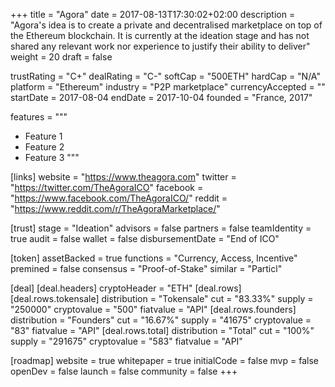 +++
title = "Agora"
date = 2017-08-13T17:30:02+02:00
description = "Agora's idea is to create a private and decentralised marketplace on top of the Ethereum blockchain. It is currently at the ideation stage and has not shared any relevant work nor experience to justify their ability to deliver"
weight = 20
draft = false

trustRating = "C+"
dealRating = "C-"
softCap = "500ETH"
hardCap = "N/A"
platform = "Ethereum"
industry = "P2P marketplace"
currencyAccepted = ""
startDate = 2017-08-04
endDate = 2017-10-04
founded = "France, 2017"

features = """
- Feature 1
- Feature 2
- Feature 3
"""

[links]
  website = "https://www.theagora.com"
  twitter = "https://twitter.com/TheAgoraICO"
  facebook = "https://www.facebook.com/TheAgoraICO/"
  reddit = "https://www.reddit.com/r/TheAgoraMarketplace/"

[trust]
  stage = "Ideation"
  advisors = false
  partners = false
  teamIdentity = true
  audit = false
  wallet = false
  disbursementDate = "End of ICO"

[token]
  assetBacked = true
  functions = "Currency, Access, Incentive"
  premined = false
  consensus = "Proof-of-Stake"
  similar = "Particl"

[deal]
  [deal.headers]
    cryptoHeader = "ETH"
  [deal.rows]
    [deal.rows.tokensale]
      distribution = "Tokensale"
      cut = "83.33%"
      supply = "250000"
      cryptovalue = "500"
      fiatvalue = "API"
    [deal.rows.founders]
      distribution = "Founders"
      cut = "16.67%"
      supply = "41675"
      cryptovalue = "83"
      fiatvalue = "API"
    [deal.rows.total]
      distribution = "Total"
      cut = "100%"
      supply = "291675"
      cryptovalue = "583"
      fiatvalue = "API"

[roadmap]
  website = true
  whitepaper = true
  initialCode = false
  mvp = false
  openDev = false
  launch = false
  community = false
+++
